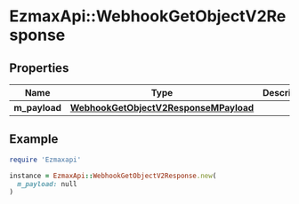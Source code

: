 # EzmaxApi::WebhookGetObjectV2Response

## Properties

| Name | Type | Description | Notes |
| ---- | ---- | ----------- | ----- |
| **m_payload** | [**WebhookGetObjectV2ResponseMPayload**](WebhookGetObjectV2ResponseMPayload.md) |  |  |

## Example

```ruby
require 'Ezmaxapi'

instance = EzmaxApi::WebhookGetObjectV2Response.new(
  m_payload: null
)
```

